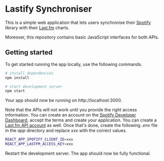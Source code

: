 # Lastify Synchroniser

This is a simple web application that lets users synchronise their [Spotify](https://spotify.com) library with their [Last.fm](https://last.fm) charts.

Moreover, this repository contains basic JavaScript interfaces for both APIs.

## Getting started

To get started running the app locally, use the following commands.

```bash
# install dependencies
npm install

# start development server
npm start
```

Your app should now be running on http://localhost:3000.

Note that the APIs will not work until you provide the right access information. You can create an account on the [Spotify Developer Dashboard](https://developer.spotify.com/dashboard/login), accept the terms and create your application. You can create a [Last.fm API account](https://www.last.fm/api/account/create) as well. Once that's done, create the following _.env_ file in the _app_ directory and replace _xxx_ with the correct values.

```bash
REACT_APP_SPOTIFY_CLIENT_ID=xxx
REACT_APP_LASTFM_ACCESS_KEY=xxx
```

Restart the development server. The app should now be fully functional.
